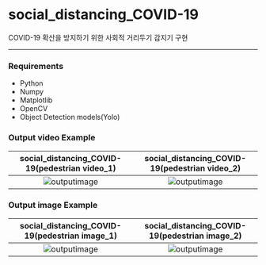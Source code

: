 # social_distancing_COVID-19

COVID-19 확산을 방지하기 위한 사회적 거리두기 감지기 구현

--------------------------------
### Requirements

* Python 
* Numpy 
* Matplotlib 
* OpenCV 
* Object Detection models(Yolo)

### Output video Example
| social_distancing_COVID-19(pedestrian video_1) | social_distancing_COVID-19(pedestrian video_2) | 
| :------------------------------------------: | :------------------------------------------: | 
| ![outputimage]() | ![outputimage]()|




### Output image Example
| social_distancing_COVID-19(pedestrian image_1) | social_distancing_COVID-19(pedestrian image_2) | 
| :------------------------------------------: | :------------------------------------------: | 
|  ![outputimage](https://github.com/HyeBin-Hub/social_distancing_COVID-19/raw/main/results/img_1.png)   | ![outputimage](https://github.com/HyeBin-Hub/social_distancing_COVID-19/raw/main/results/img_2.png)   |
